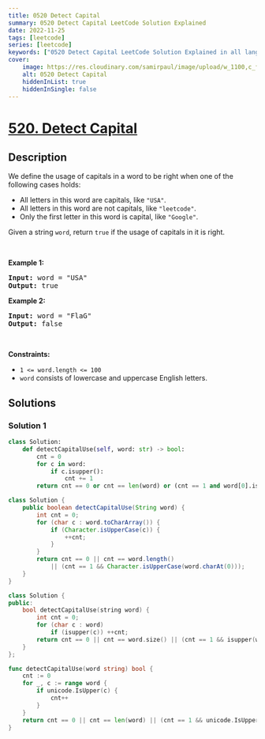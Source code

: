 ```yaml
---
title: 0520 Detect Capital
summary: 0520 Detect Capital LeetCode Solution Explained
date: 2022-11-25
tags: [leetcode]
series: [leetcode]
keywords: ["0520 Detect Capital LeetCode Solution Explained in all languages", "0520 Detect Capital", "LeetCode", "leetcode solution in Python3 C++ Java Go PHP Ruby Swift TypeScript Rust C# JavaScript C", "GeeksforGeeks", "InterviewBit", "Coding Ninjas", "HackerRank", "HackerEarth", "CodeChef", "TopCoder", "AlgoExpert", "freeCodeCamp", "Codeforces", "GitHub", "AtCoder", "Samir Paul"]
cover:
    image: https://res.cloudinary.com/samirpaul/image/upload/w_1100,c_fit,co_rgb:FFFFFF,l_text:Arial_75_bold:0520 Detect Capital - Solution Explained/problem-solving.webp
    alt: 0520 Detect Capital
    hiddenInList: true
    hiddenInSingle: false
---
```



# [520. Detect Capital](https://leetcode.com/problems/detect-capital)


## Description

<p>We define the usage of capitals in a word to be right when one of the following cases holds:</p>

<ul>
	<li>All letters in this word are capitals, like <code>&quot;USA&quot;</code>.</li>
	<li>All letters in this word are not capitals, like <code>&quot;leetcode&quot;</code>.</li>
	<li>Only the first letter in this word is capital, like <code>&quot;Google&quot;</code>.</li>
</ul>

<p>Given a string <code>word</code>, return <code>true</code> if the usage of capitals in it is right.</p>

<p>&nbsp;</p>
<p><strong class="example">Example 1:</strong></p>
<pre><strong>Input:</strong> word = "USA"
<strong>Output:</strong> true
</pre><p><strong class="example">Example 2:</strong></p>
<pre><strong>Input:</strong> word = "FlaG"
<strong>Output:</strong> false
</pre>
<p>&nbsp;</p>
<p><strong>Constraints:</strong></p>

<ul>
	<li><code>1 &lt;= word.length &lt;= 100</code></li>
	<li><code>word</code> consists of lowercase and uppercase English letters.</li>
</ul>

## Solutions

### Solution 1

<!-- tabs:start -->

```python
class Solution:
    def detectCapitalUse(self, word: str) -> bool:
        cnt = 0
        for c in word:
            if c.isupper():
                cnt += 1
        return cnt == 0 or cnt == len(word) or (cnt == 1 and word[0].isupper())
```

```java
class Solution {
    public boolean detectCapitalUse(String word) {
        int cnt = 0;
        for (char c : word.toCharArray()) {
            if (Character.isUpperCase(c)) {
                ++cnt;
            }
        }
        return cnt == 0 || cnt == word.length()
            || (cnt == 1 && Character.isUpperCase(word.charAt(0)));
    }
}
```

```cpp
class Solution {
public:
    bool detectCapitalUse(string word) {
        int cnt = 0;
        for (char c : word)
            if (isupper(c)) ++cnt;
        return cnt == 0 || cnt == word.size() || (cnt == 1 && isupper(word[0]));
    }
};
```

```go
func detectCapitalUse(word string) bool {
	cnt := 0
	for _, c := range word {
		if unicode.IsUpper(c) {
			cnt++
		}
	}
	return cnt == 0 || cnt == len(word) || (cnt == 1 && unicode.IsUpper(rune(word[0])))
}
```

<!-- tabs:end -->

<!-- end -->
